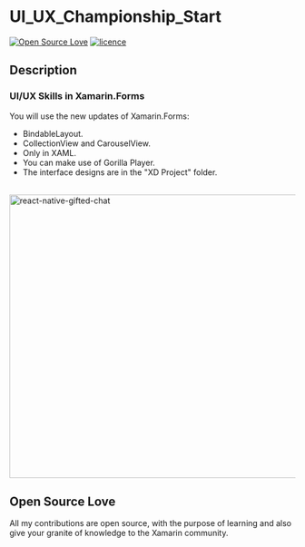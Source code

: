 # UI_UX_Championship_Start
[![Open Source Love](https://badges.frapsoft.com/os/v1/open-source.svg?v=103)](#Open-Source-Love) [![licence](https://img.shields.io/badge/license-MIT-blue.svg?style=flat-square)](https://github.com/monetelli/UI_UX_Championship_Start/blob/master/LICENSE.md)

## Description

### UI/UX Skills in Xamarin.Forms

You will use the new updates of Xamarin.Forms:

- BindableLayout.
- CollectionView and CarouselView.
- Only in XAML.
- You can make use of Gorilla Player.
- The interface designs are in the "XD Project" folder.

  <img alt="react-native-gifted-chat" src="https://github.com/monetelli/UI_UX_Championship_Start/blob/master/Images/CollectionViewAndVisual.gif" width="960" height="500" />
 </a>

## Open Source Love

All my contributions are open source, with the purpose of learning and also give your granite of knowledge to the Xamarin community.

